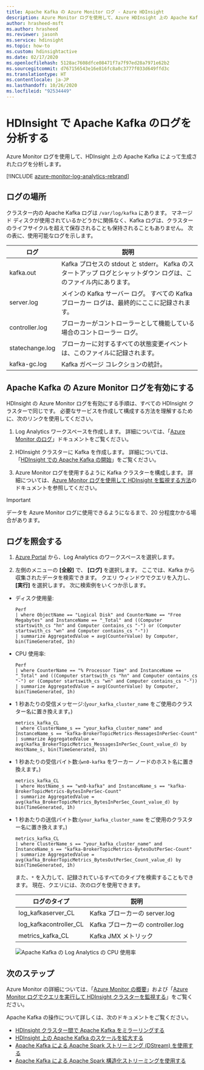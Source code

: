 ```yaml
---
title: Apache Kafka の Azure Monitor ログ - Azure HDInsight
description: Azure Monitor ログを使用して、Azure HDInsight 上の Apache Kafka クラスターからログを分析します。
author: hrasheed-msft
ms.author: hrasheed
ms.reviewer: jasonh
ms.service: hdinsight
ms.topic: how-to
ms.custom: hdinsightactive
ms.date: 02/17/2020
ms.openlocfilehash: 5128ac7608dfce08471f7a7f97ed28a7971e62b2
ms.sourcegitcommit: d767156543e16e816fc8a0c3777f033d649ffd3c
ms.translationtype: HT
ms.contentlocale: ja-JP
ms.lasthandoff: 10/26/2020
ms.locfileid: "92534449"
---
```

# <a name="analyze-logs-for-apache-kafka-on-hdinsight"></a>HDInsight で Apache Kafka のログを分析する

Azure Monitor ログを使用して、HDInsight 上の Apache Kafka によって生成されたログを分析します。

[!INCLUDE [azure-monitor-log-analytics-rebrand](../../../includes/azure-monitor-log-analytics-rebrand.md)]

## <a name="logs-location"></a>ログの場所

クラスター内の Apache Kafka ログは `/var/log/kafka` にあります。 マネージド ディスクが使用されているかどうかに関係なく、Kafka ログは、クラスターのライフサイクルを超えて保存されることも保持されることもありません。 次の表に、使用可能なログを示します。

|ログ |説明 |
|---|---|
|kafka.out|Kafka プロセスの stdout と stderr。 Kafka のスタートアップ ログとシャットダウン ログは、このファイル内にあります。|
|server.log|メインの Kafka サーバー ログ。 すべての Kafka ブローカー ログは、最終的にここに記録されます。|
|controller.log|ブローカーがコントローラーとして機能している場合のコントローラー ログ。|
|statechange.log|ブローカーに対するすべての状態変更イベントは、このファイルに記録されます。|
|kafka-gc.log|Kafka ガベージ コレクションの統計。|

## <a name="enable-azure-monitor-logs-for-apache-kafka"></a>Apache Kafka の Azure Monitor ログを有効にする

HDInsight の Azure Monitor ログを有効にする手順は、すべての HDInsight クラスターで同じです。 必要なサービスを作成して構成する方法を理解するために、次のリンクを使用してください。

1. Log Analytics ワークスペースを作成します。 詳細については、「[Azure Monitor のログ](../../azure-monitor/platform/data-platform-logs.md)」ドキュメントをご覧ください。

2. HDInsight クラスターに Kafka を作成します。 詳細については、「[HDInsight での Apache Kafka の開始](apache-kafka-get-started.md)」をご覧ください。

3. Azure Monitor ログを使用するように Kafka クラスターを構成します。 詳細については、[Azure Monitor ログを使用して HDInsight を監視する方法](../hdinsight-hadoop-oms-log-analytics-tutorial.md)のドキュメントを参照してください。

> [!IMPORTANT]  
> データを Azure Monitor ログに使用できるようになるまで、20 分程度かかる場合があります。

## <a name="query-logs"></a>ログを照会する

1. [Azure Portal](https://portal.azure.com) から、Log Analytics のワークスペースを選択します。

2. 左側のメニューの **[全般]** で、 **[ログ]** を選択します。 ここでは、Kafka から収集されたデータを検索できます。 クエリ ウィンドウでクエリを入力し、 **[実行]** を選択します。 次に検索例をいくつか示します。

* ディスク使用量:

    ```kusto
    Perf
    | where ObjectName == "Logical Disk" and CounterName == "Free Megabytes" and InstanceName == "_Total" and ((Computer startswith_cs "hn" and Computer contains_cs "-") or (Computer startswith_cs "wn" and Computer contains_cs "-")) 
    | summarize AggregatedValue = avg(CounterValue) by Computer, bin(TimeGenerated, 1h)
    ```

* CPU 使用率:

    ```kusto
    Perf 
    | where CounterName == "% Processor Time" and InstanceName == "_Total" and ((Computer startswith_cs "hn" and Computer contains_cs "-") or (Computer startswith_cs "wn" and Computer contains_cs "-")) 
    | summarize AggregatedValue = avg(CounterValue) by Computer, bin(TimeGenerated, 1h)
    ```

* 1 秒あたりの受信メッセージ:(`your_kafka_cluster_name` をご使用のクラスター名に置き換えます。)

    ```kusto
    metrics_kafka_CL 
    | where ClusterName_s == "your_kafka_cluster_name" and InstanceName_s == "kafka-BrokerTopicMetrics-MessagesInPerSec-Count" 
    | summarize AggregatedValue = avg(kafka_BrokerTopicMetrics_MessagesInPerSec_Count_value_d) by HostName_s, bin(TimeGenerated, 1h)
    ```

* 1 秒あたりの受信バイト数:(`wn0-kafka` をワーカー ノードのホスト名に置き換えます。)

    ```kusto
    metrics_kafka_CL 
    | where HostName_s == "wn0-kafka" and InstanceName_s == "kafka-BrokerTopicMetrics-BytesInPerSec-Count" 
    | summarize AggregatedValue = avg(kafka_BrokerTopicMetrics_BytesInPerSec_Count_value_d) by bin(TimeGenerated, 1h)
    ```

* 1 秒あたりの送信バイト数:(`your_kafka_cluster_name` をご使用のクラスター名に置き換えます。)

    ```kusto
    metrics_kafka_CL 
    | where ClusterName_s == "your_kafka_cluster_name" and InstanceName_s == "kafka-BrokerTopicMetrics-BytesOutPerSec-Count" 
    | summarize AggregatedValue = avg(kafka_BrokerTopicMetrics_BytesOutPerSec_Count_value_d) by bin(TimeGenerated, 1h)
    ```

    また、`*` を入力して、記録されているすべてのタイプを検索することもできます。 現在、クエリには、次のログを使用できます。

    | ログのタイプ | 説明 |
    | ---- | ---- |
    | log\_kafkaserver\_CL | Kafka ブローカーの server.log |
    | log\_kafkacontroller\_CL | Kafka ブローカーの controller.log |
    | metrics\_kafka\_CL | Kafka JMX メトリック |

    ![Apache Kafka の Log Analytics の CPU 使用率](./media/apache-kafka-log-analytics-operations-management/apache-kafka-cpu-usage.png)

## <a name="next-steps"></a>次のステップ

Azure Monitor の詳細については、「[Azure Monitor の概要](../../azure-monitor/overview.md)」および「[Azure Monitor ログでクエリを実行して HDInsight クラスターを監視する](../hdinsight-hadoop-oms-log-analytics-use-queries.md)」をご覧ください。

Apache Kafka の操作について詳しくは、次のドキュメントをご覧ください。

* [HDInsight クラスター間で Apache Kafka をミラーリングする](apache-kafka-mirroring.md)
* [HDInsight 上の Apache Kafka のスケールを拡大する](apache-kafka-scalability.md)
* [Apache Kafka による Apache Spark ストリーミング (DStream) を使用する](../hdinsight-apache-spark-with-kafka.md)
* [Apache Kafka による Apache Spark 構造化ストリーミングを使用する](../hdinsight-apache-kafka-spark-structured-streaming.md)